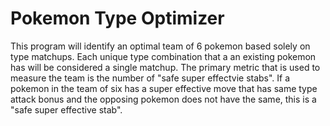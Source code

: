 # Pokemon Type Optimizer
This program will identify an optimal team of 6 pokemon based solely on type matchups. Each unique type combination that a an existing pokemon has will be considered a single matchup. The primary metric that is used to measure the team is the number of "safe super effectvie stabs". If a pokemon in the team of six has a super effective move that has same type attack bonus and the opposing pokemon does not have the same, this is a "safe super effective stab".
